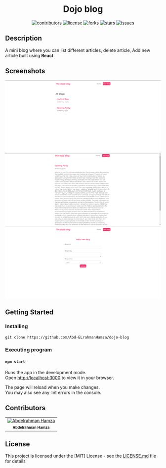<div align="center">

# Dojo blog

<div align="center">

[![contributors](https://img.shields.io/github/contributors/Abd-ELrahmanHamza/dojo-blog)](https://github.com/Abd-ELrahmanHamza/dojo-blog/contributors)
[![license](https://img.shields.io/pypi/l/ansicolortags.svg)](LICENSE)
[![forks](https://img.shields.io/github/forks/Abd-ELrahmanHamza/dojo-blog)](https://github.com/Abd-ELrahmanHamza/dojo-blog/network)
[![stars](https://img.shields.io/github/stars/Abd-ELrahmanHamza/dojo-blog)](https://github.com/Abd-ELrahmanHamza/dojo-blog/stargazers)
[![issues](https://img.shields.io/github/issues/Abd-ELrahmanHamza/dojo-blog)](https://github.com/Abd-ELrahmanHamza/dojo-blog/issues)

</div>
</div>

## Description

A mini blog where you can list different articles, delete article, Add new article built using **React**

## Screenshots

![Home](./screenshots/1.png)
![Blog](./screenshots/2.png)
![Add](./screenshots/3.png)

## Getting Started

### Installing

```
git clone https://github.com/Abd-ELrahmanHamza/dojo-blog
```

### Executing program

#### `npm start`

Runs the app in the development mode.\
Open [http://localhost:3000](http://localhost:3000) to view it in your browser.

The page will reload when you make changes.\
You may also see any lint errors in the console.

## Contributors

<table>
  <tr>

<td align="center">
<a href="https://github.com/Abd-ELrahmanHamza" target="_black">
<img src="https://avatars.githubusercontent.com/u/68310502?v=4" width="150px;" alt="Abdelrahman Hamza"/><br /><sub><b>Abdelrahman Hamza</b></sub></a><br />
</td>

</tr>
 </table>

## License

This project is licensed under the [MIT] License - see the [LICENSE.md](LICENSE) file for details
